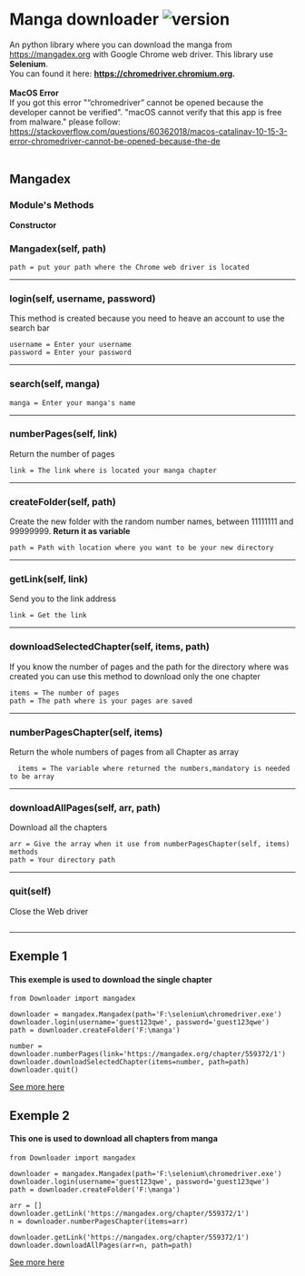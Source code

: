 # Manga downloader ![version](https://img.shields.io/badge/version-1.1.0-blue.svg)

An python library where you can download the manga from https://mangadex.org with Google Chrome web driver. This library use **Selenium**.
<br/>You can found it here: **https://chromedriver.chromium.org.**
<br/><br/>
**MacOS Error**<br/>
If you got this error "“chromedriver” cannot be opened because the developer cannot be verified". "macOS cannot verify that this app is free from malware."
please follow: https://stackoverflow.com/questions/60362018/macos-catalinav-10-15-3-error-chromedriver-cannot-be-opened-because-the-de
<br/><br/>


## Mangadex

### Module's Methods

**Constructor**
### Mangadex(self, path) <br/> 
```
path = put your path where the Chrome web driver is located
```
---
### login(self, username, password) <br/>
This method is created because you need to heave an account to use the search bar
```
username = Enter your username
password = Enter your password
```
---
### search(self, manga) <br/>
```
manga = Enter your manga's name
```
---
### numberPages(self, link) <br/>
Return the number of pages
```
link = The link where is located your manga chapter 
```
---
### createFolder(self, path)<br/>
Create the new folder with the random number names, between 11111111 and 99999999. **Return it as variable**
```
path = Path with location where you want to be your new directory 
```
---
### getLink(self, link)<br/>
Send you to the link address

```
link = Get the link
```
---

### downloadSelectedChapter(self, items, path)<br/>
If you know the number of pages and the path for the directory where was created you can use this method to download only the one chapter 
```
items = The number of pages 
path = The path where is your pages are saved
```
---
### numberPagesChapter(self, items)<br/>
Return the whole numbers of pages from all Chapter as array

```
  items = The variable where returned the numbers,mandatory is needed to be array
```
---

### downloadAllPages(self, arr, path)<br/>
Download all the chapters 
```
arr = Give the array when it use from numberPagesChapter(self, items) methods
path = Your directory path
```
---
### quit(self)<br/>
Close the Web driver
```
```
---

## Exemple 1
#### This exemple is used to download the single chapter
```
from Downloader import mangadex

downloader = mangadex.Mangadex(path='F:\selenium\chromedriver.exe')
downloader.login(username='guest123qwe', password='guest123qwe')
path = downloader.createFolder('F:\manga')

number = downloader.numberPages(link='https://mangadex.org/chapter/559372/1')
downloader.downloadSelectedChapter(items=number, path=path)
downloader.quit()
```
[See more here](https://github.com/rangademetal/MangaDownloader/blob/master/exemple/exemple1.py)
## Exemple 2
#### This one is used to download all chapters from manga

```
from Downloader import mangadex

downloader = mangadex.Mangadex(path='F:\selenium\chromedriver.exe')
downloader.login(username='guest123qwe', password='guest123qwe')
path = downloader.createFolder('F:\manga')

arr = []
downloader.getLink('https://mangadex.org/chapter/559372/1')
n = downloader.numberPagesChapter(items=arr)

downloader.getLink('https://mangadex.org/chapter/559372/1')
downloader.downloadAllPages(arr=n, path=path)
```
[See more here](https://github.com/rangademetal/MangaDownloader/blob/master/exemple/exemple2.py)
